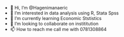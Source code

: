 - 👋 Hi, I’m @Hagenimanaeric
- 👀 I’m interested in  data analysis using R, Stata Spss
- 🌱 I’m currently learning Economic Ststistics
- 💞️ I’m looking to collaborate on instititution
- 📫 How to reach me  call me with 0781308864

<!---
Hagenimanaeric/Hagenimanaeric is a ✨ special ✨ repository because its `README.md` (this file) appears on your GitHub profile.
You can click the Preview link to take a look at your changes.
--->
